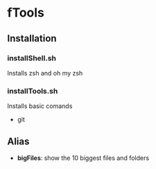 # fTools

## Installation

### **installShell.sh**
Installs zsh and oh my zsh
 
### **installTools.sh** 
Installs basic comands
- git

## Alias

- **bigFiles**: show the 10 biggest files and folders
